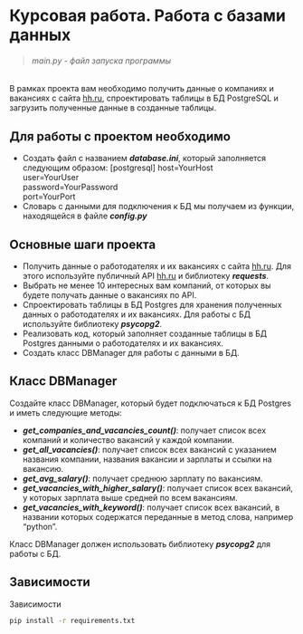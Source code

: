 # Курсовая работа. Работа с базами данных
>###### main.py - файл запуска программы

В рамках проекта вам необходимо получить данные о компаниях и вакансиях с сайта [hh.ru](hh.ru), спроектировать таблицы в БД PostgreSQL и загрузить полученные данные в созданные таблицы.

## Для работы с проектом необходимо

 * Создать файл  с названием ___database.ini___, который заполняется следующим образом:
   [postgresql]
   host=YourHost\
   user=YourUser\
   password=YourPassword\
   port=YourPort
 * Словарь с данными для подключения к БД мы получаем из функции, находящейся в файле ___config.py___

## Основные шаги проекта

  * Получить данные о работодателях и их вакансиях с сайта [hh.ru](hh.ru). Для этого используйте публичный API [hh.ru](hh.ru) и библиотеку ___requests___.
  * Выбрать не менее 10 интересных вам компаний, от которых вы будете получать данные о вакансиях по API.
  * Спроектировать таблицы в БД Postgres для хранения полученных данных о работодателях и их вакансиях. Для работы с БД используйте библиотеку ___psycopg2___.
  * Реализовать код, который заполняет созданные таблицы в БД Postgres данными о работодателях и их вакансиях.
  * Создать класс DBManager для работы с данными в БД.

## Класс DBManager

Создайте класс DBManager, который будет подключаться к БД Postgres и иметь следующие методы:

  * ___get_companies_and_vacancies_count()___: получает список всех компаний и количество вакансий у каждой компании.
  * ___get_all_vacancies()___: получает список всех вакансий с указанием названия компании, названия вакансии и зарплаты и ссылки на вакансию.
  * ___get_avg_salary()___: получает среднюю зарплату по вакансиям.
  * ___get_vacancies_with_higher_salary()___: получает список всех вакансий, у которых зарплата выше средней по всем вакансиям.
  * ___get_vacancies_with_keyword()___: получает список всех вакансий, в названии которых содержатся переданные в метод слова, например “python”.

Класс DBManager должен использовать библиотеку ___psycopg2___ для работы с БД.

## Зависимости

Зависимости 
```cmd
pip install -r requirements.txt
```
